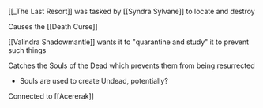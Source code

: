 [[_The Last Resort]] was tasked by [[Syndra Sylvane]] to locate and destroy

Causes the [[Death Curse]]

[[Valindra Shadowmantle]] wants it to "quarantine and study" it to prevent such things

Catches the Souls of the Dead which prevents them from being resurrected
- Souls are used to create Undead, potentially?

Connected to [[Acererak]]